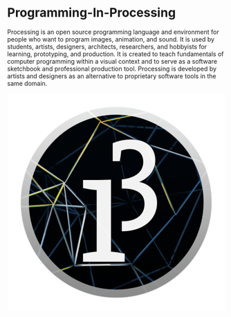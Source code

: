 # Programming-In-Processing
Processing is an open source programming language and environment for people who want to program images, animation, and sound. It is used by students, artists, designers, architects, researchers, and hobbyists for learning, prototyping, and production. It is created to teach fundamentals of computer programming within a visual context and to serve as a software sketchbook and professional production tool. Processing is developed by artists and designers as an alternative to proprietary software tools in the same domain.
<p><img src="https://raw.githubusercontent.com/theanasuddin/Programming-In-Processing/main/processing_3_logo.png" alt="processing 3 logo"></p>
